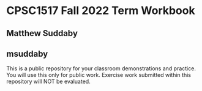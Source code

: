 # CPSC1517 Fall 2022 Term Workbook

## Matthew Suddaby

## msuddaby

This is a public repository for your classroom demonstrations and practice. You will use this only for public work. Exercise work submitted within this repository will NOT be evaluated.
